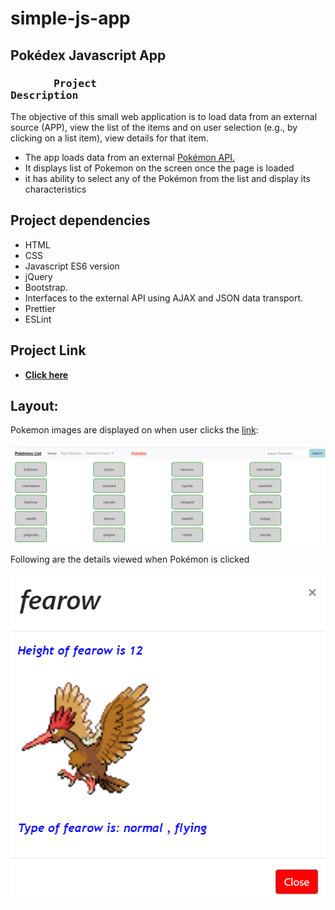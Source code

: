 # simple-js-app

## Pokédex Javascript App

### <pre> &nbsp; &nbsp; &nbsp; <b>Project Description</b> </pre>

The objective of this small web application is to load data from an external source (APP), view the list of the items and on user selection (e.g., by clicking on a list item), view details for that item.

- The app loads data from an external [Pokémon API.](https://pokeapi.co/api/v2/pokemon/?limit=75)
- It displays list of Pokemon on the screen once the page is loaded
- it has ability to select any of the Pokémon from the list and display its characteristics

## Project dependencies

- HTML
- CSS
- Javascript ES6 version
- jQuery
- Bootstrap.
- Interfaces to the external API using AJAX and JSON data transport.
- Prettier
- ESLint

## Project Link

- **[Click here](https://nirlepshah.github.io/simple-js-app/)**

## Layout:

Pokemon images are displayed on when user clicks the [link](https://nirlepshah.github.io/simple-js-app/):
<br />
<br />
![alt Main Page](https://github.com/nirlepshah/simple-js-app/blob/main/img/LandingPage.png)

Following are the details viewed when Pokémon is clicked
<br />
<br />
![alt Pokémon Details](https://github.com/nirlepshah/simple-js-app/blob/main/img/PokemonDisplay.png)
